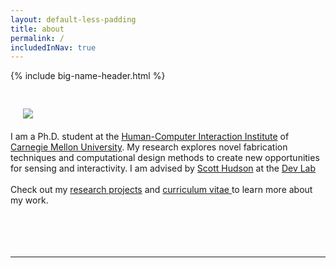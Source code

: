 ```yaml
---
layout: default-less-padding
title: about
permalink: /
includedInNav: true
---
```

{% include big-name-header.html %}

<div class="post" style="margin-top: 44px;">
  <article class="post-content">
    <div class="col one right" style="padding: 20px; padding-top: 0px;">
	   <img class="three right round-corners" src="{{site.assetsDir | append: '/img/self/me_440x440.jpg'}}">
    </div>
    I am a Ph.D. student at the <a href="http://www.hcii.cmu.edu/" target="_blank">Human-Computer Interaction Institute</a> of <a href="http://www.cmu.edu/" target="_blank">Carnegie Mellon University</a>. My research explores novel fabrication techniques and computational design methods to create new opportunities for sensing and interactivity. I am advised by <a href="http://www.cs.cmu.edu/~hudson/" target="_blank">Scott Hudson</a> at the <a href="https://github.com/cmu-devlab/" target="_blank">Dev Lab</a>  
   	<br/>
    <br/>
    Check out my <a href="{{site.path_to_research}}" title="Research">research projects</a> and <a href="{{site.path_to_cv}}" target="_blank" title="Resume/CV">curriculum vitae </a> to learn more about my work.
  	<br/>
  	<br/>
  	<br/>
    <br/>
    <br/>
  	<hr class="hr-partial-sep"/>
    <span class="contacticon center">
      <a class="fa-icon-highlight" href="mailto:{{site.email}}" title="Email">
        <i class="vert-middle fa fa-envelope-square"></i>
      </a>
      <a class="fa-icon-highlight" href="https://github.com/{{site.github_username}}" target="_blank" title="Github">
        <i class="vert-middle fa fa-github-square"></i>
      </a>
      <a class="fa-icon-highlight" href="{{site.path_to_cv}}" target="_blank" title="Resume/CV">
        <i id="cv-icon" class="vert-middle fa fa-file-text-o"></i>
      </a>
      <a class="fa-icon-highlight" href="https://www.linkedin.com/in/{{site.linkedin_username}}" target="_blank" title="LinkedIn">
        <i class="vert-middle fa fa-linkedin-square"></i>
      </a>
      <a class="fa-icon-highlight" href="https://twitter.com/{{site.twitter_username}}" target="_blank" title="Twitter">
        <i class="vert-middle fa fa-twitter-square"></i>
      </a>
    </span>
  </article>
</div>
